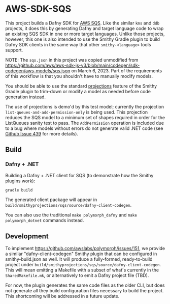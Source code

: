 # AWS-SDK-SQS

This project builds a Dafny SDK for [AWS SQS](https://aws.amazon.com/sqs/).
Like the similar `kms` and `ddb` projects,
it does this by generating Dafny and target language code
to wrap an existing SQS SDK in one or more target languages.
Unlike those projects, however,
this one is also intended to use the Smithy Gradle plugin to build Dafny SDK clients
in the same way that other `smithy-<language>` tools support.

NOTE: The `sqs.json` in this project was copied unmodified from https://github.com/aws/aws-sdk-js-v3/blob/main/codegen/sdk-codegen/aws-models/sqs.json on March 6, 2023.
Part of the requirements of this workflow is that you shouldn't have to manually modify models.

You should be able to use the standard [projections](https://smithy.io/2.0/guides/building-models/build-config.html#projections) feature of the Smithy Gradle plugin
to trim-down or modify a model as needed before code generation instead.

The use of projections is demo'd by this test model; currently the projection `list-queues-and-add-permission-only` is being used.
This projection reduces the SQS model to a minimum set of shapes required in order for the ListQueues sanity test to pass. 
The `AddPermission` operation is included due to a bug where models without errors do not generate valid .NET code (see [Github Issue 439](https://github.com/smithy-lang/smithy-dafny/issues/439) for more details).

## Build

### Dafny + .NET

Building a Dafny + .NET client for SQS (to demonstrate how the Smithy plugins work):

```
gradle build
```

The generated client package will appear in `build/smithyprojections/sqs/source/dafny-client-codegen`.
 
You can also use the traditional `make polymorph_dafny` and `make polymorph_dotnet` commands instead.

## Development

To implement <https://github.com/awslabs/polymorph/issues/151>, we provide a similar
"dafny-client-codegen" Smithy plugin that can be configured in smithy-build.json as well.
It will produce a fully-formed, ready-to-build project
under `build/smithyprojections/sqs/source/dafny-client-codegen`.
This will mean emitting a Makefile with a subset of what's currently in the `SharedMakefile.mk`,
or alternatively to emit a Dafny project file (TBD).

For now, the plugin generates the same code files as the older CLI,
but does not generate all they build configuration files necessary to build the project.
This shortcoming will be addressed in a future update.
